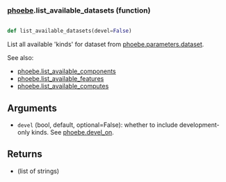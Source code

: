### [phoebe](phoebe.md).list_available_datasets (function)


```py

def list_available_datasets(devel=False)

```



List all available 'kinds' for dataset from [phoebe.parameters.dataset](phoebe.parameters.dataset.md).

See also:
* [phoebe.list_available_components](phoebe.list_available_components.md)
* [phoebe.list_available_features](phoebe.list_available_features.md)
* [phoebe.list_available_computes](phoebe.list_available_computes.md)

Arguments
-----------
* `devel` (bool, default, optional=False): whether to include development-only
    kinds.  See [phoebe.devel_on](phoebe.devel_on.md).

Returns
---------
* (list of strings)

